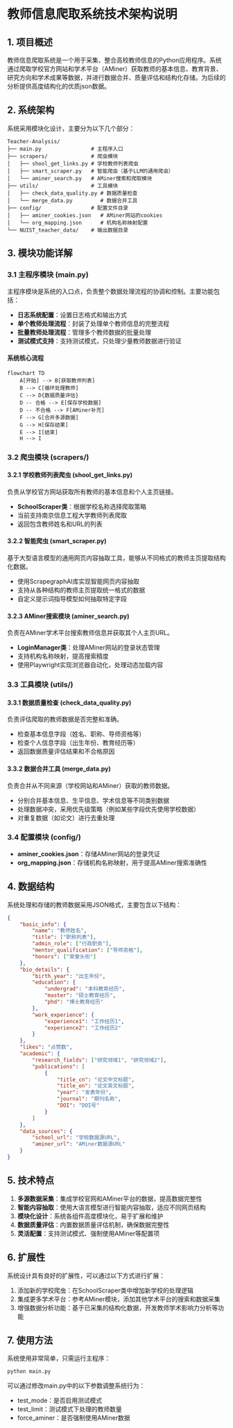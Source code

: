 # 教师信息爬取系统技术架构说明

## 1. 项目概述

教师信息爬取系统是一个用于采集、整合高校教师信息的Python应用程序。系统通过爬取学校官方网站和学术平台（AMiner）获取教师的基本信息、教育背景、研究方向和学术成果等数据，并进行数据合并、质量评估和结构化存储。为后续的分析提供高度结构化的优质json数据。

## 2. 系统架构

系统采用模块化设计，主要分为以下几个部分：

```
Teacher-Analysis/
├── main.py                # 主程序入口
├── scrapers/              # 爬虫模块
│   ├── shool_get_links.py # 学校教师列表爬虫
│   ├── smart_scraper.py   # 智能爬虫（基于LLM的通用爬虫）
│   └── aminer_search.py   # AMiner搜索和爬取模块
├── utils/                 # 工具模块
│   ├── check_data_quality.py # 数据质量检查
│   └── merge_data.py         # 数据合并工具
├── config/                # 配置文件目录
│   ├── aminer_cookies.json   # AMiner网站的cookies
│   └── org_mapping.json      # 机构名称映射配置
└── NUIST_teacher_data/    # 输出数据目录
```

## 3. 模块功能详解

### 3.1 主程序模块 (main.py)

主程序模块是系统的入口点，负责整个数据处理流程的协调和控制。主要功能包括：

- **日志系统配置**：设置日志格式和输出方式
- **单个教师处理流程**：封装了处理单个教师信息的完整流程
- **批量教师处理流程**：管理多个教师数据的批量处理
- **测试模式支持**：支持测试模式，只处理少量教师数据进行验证

#### 系统核心流程

```mermaid
flowchart TD
    A[开始] --> B[获取教师列表]
    B --> C[循环处理教师]
    C --> D{数据质量评估}
    D -- 合格 --> E[保存学校数据]
    D -- 不合格 --> F[AMiner补充]
    F --> G[合并多源数据]
    G --> H[保存结果]
    E --> I[结束]
    H --> I
```

### 3.2 爬虫模块 (scrapers/)

#### 3.2.1 学校教师列表爬虫 (shool_get_links.py)

负责从学校官方网站获取所有教师的基本信息和个人主页链接。

- **SchoolScraper类**：根据学校名称选择爬取策略
- 当前支持南京信息工程大学教师列表爬取
- 返回包含教师姓名和URL的列表

#### 3.2.2 智能爬虫 (smart_scraper.py)

基于大型语言模型的通用网页内容抽取工具，能够从不同格式的教师主页提取结构化数据。

- 使用ScrapegraphAI库实现智能网页内容抽取
- 支持从各种结构的教师主页提取统一格式的数据
- 自定义提示词指导模型如何抽取特定字段

#### 3.2.3 AMiner搜索模块 (aminer_search.py)

负责在AMiner学术平台搜索教师信息并获取其个人主页URL。

- **LoginManager类**：处理AMiner网站的登录状态管理
- 支持机构名称映射，提高搜索精度
- 使用Playwright实现浏览器自动化，处理动态加载内容

### 3.3 工具模块 (utils/)

#### 3.3.1 数据质量检查 (check_data_quality.py)

负责评估爬取的教师数据是否完整和准确。

- 检查基本信息字段（姓名、职称、导师资格等）
- 检查个人信息字段（出生年份、教育经历等）
- 返回数据质量评估结果和不合格原因

#### 3.3.2 数据合并工具 (merge_data.py)

负责合并从不同来源（学校网站和AMiner）获取的教师数据。

- 分别合并基本信息、生平信息、学术信息等不同类别数据
- 处理数据冲突，采用优先级策略（例如某些字段优先使用学校数据）
- 对重复数据（如论文）进行去重处理

### 3.4 配置模块 (config/)

- **aminer_cookies.json**：存储AMiner网站的登录凭证
- **org_mapping.json**：存储机构名称映射，用于提高AMiner搜索准确性

## 4. 数据结构

系统处理和存储的教师数据采用JSON格式，主要包含以下结构：

```json
{
    "basic_info": {
        "name": "教师姓名",
        "title": ["职称列表"],
        "admin_role": ["行政职务"],
        "mentor_qualification": ["导师资格"],
        "honors": ["荣誉头衔"]
    },
    "bio_details": {
        "birth_year": "出生年份",
        "education": {
            "undergrad": "本科教育经历",
            "master": "硕士教育经历",
            "phd": "博士教育经历"
        },
        "work_experience": {
            "experience1": "工作经历1",
            "experience2": "工作经历2"
        }
    },
    "likes": "点赞数",
    "academic": {
        "research_fields": ["研究领域1", "研究领域2"],
        "publications": [
            {
                "title_cn": "论文中文标题",
                "title_en": "论文英文标题",
                "year": "发表年份",
                "journal": "期刊名称",
                "DOI": "DOI号"
            }
        ]
    },
    "data_sources": {
        "school_url": "学校数据源URL",
        "aminer_url": "AMiner数据源URL"
    }
}
```

## 5. 技术特点

1. **多源数据采集**：集成学校官网和AMiner平台的数据，提高数据完整性
2. **智能内容抽取**：使用大语言模型进行智能内容抽取，适应不同网页结构
3. **模块化设计**：系统各组件高度模块化，易于扩展和维护
4. **数据质量评估**：内置数据质量评估机制，确保数据完整性
5. **灵活配置**：支持测试模式、强制使用AMiner等配置项

## 6. 扩展性

系统设计具有良好的扩展性，可以通过以下方式进行扩展：

1. 添加新的学校爬虫：在SchoolScraper类中增加新学校的处理逻辑
2. 集成更多学术平台：参考AMiner模块，添加其他学术平台的搜索和数据采集
3. 增强数据分析功能：基于已采集的结构化数据，开发教师学术影响力分析等功能

## 7. 使用方法

系统使用非常简单，只需运行主程序：

```python
python main.py
```

可以通过修改main.py中的以下参数调整系统行为：
- test_mode：是否启用测试模式
- test_limit：测试模式下处理的教师数量
- force_aminer：是否强制使用AMiner数据